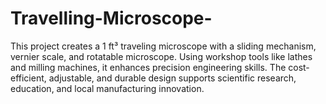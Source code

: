 # Travelling-Microscope-
This project creates a 1 ft³ traveling microscope with a sliding mechanism, vernier scale, and rotatable microscope. Using workshop tools like lathes and milling machines, it enhances precision engineering skills. The cost-efficient, adjustable, and durable design supports scientific research, education, and local manufacturing innovation.

